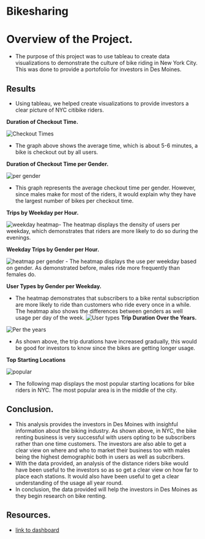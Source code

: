 # Bikesharing
# Overview of the Project.
- The purpose of this project was to use tableau to create data visualizations to demonstrate the culture of bike riding in New York City. This was done to provide a portofolio for investors in Des Moines. 

## Results 
- Using tableau, we helped create visualizations to provide investors a clear picture of NYC citibike riders.

 **Duration of Checkout Time.**
 
 ![Checkout Times](https://user-images.githubusercontent.com/85714314/136151615-4dae3aff-bbab-4553-8973-61b587bfa791.png)

- The graph above shows the average time, which is about 5-6 minutes, a bike is checkout out by all users.

**Duration of Checkout Time per Gender.**

![per gender](https://user-images.githubusercontent.com/85714314/136152286-4f506d2b-68bd-474a-b17b-9d7180170695.png)

- This graph represents the average checkout time per gender. However, since males make for most of the riders, it would explain why they have the largest number of bikes per checkout time.

**Trips by Weekday per Hour.**

![weekday heatmap](https://user-images.githubusercontent.com/85714314/136152753-c217276f-9dd3-462c-bfe9-7a0af5b32902.png)- The heatmap displays the density of users per weekday, which demonstrates that riders are more likely to do so during the evenings.


**Weekday Trips by Gender per Hour.**

![heatmap per gender](https://user-images.githubusercontent.com/85714314/136153022-131c2145-c9d4-453a-b079-68fa5278715a.png) - The heatmap displays the use per weekday based on gender. As demonstrated before, males ride more frequently than females do.

**User Types by Gender per Weekday.**
- The heatmap demonstrates that subscribers to a bike rental subscription are more likely to ride than customers who ride every once in a while. The heatmap also shows the differences between genders as well usage per day of the week.
![User types](https://user-images.githubusercontent.com/85714314/136155640-4b3fec8a-9f7a-4cdc-bc04-e885e9eff213.png)
**Trip Duration Over the Years.**

![Per the years](https://user-images.githubusercontent.com/85714314/136154997-c1b8a34d-5a09-4f32-b478-d29b89fcfe28.png)
 
 - As shown above, the trip durations have increased gradually, this would be good for investors to know since the bikes are getting longer usage.

**Top Starting Locations**

![popular](https://user-images.githubusercontent.com/85714314/136155269-d59aaf67-6fa8-47bc-be2d-1ce961c64df0.png)

- The following map displays the most popular starting locations for bike riders in NYC. The most popular area is in the middle of the city.

## Conclusion.

- This analysis provides the investors in Des Moines with insighful information about the biking industry. As shown above, in NYC, the bike renting business is very successful with users opting to be subscribers rather than one time customers. The investors are also able to get a clear view on where and who to market their business too with males being the highest demographic both in users as well as subcribers. 
- With the data provided, an analysis of the distance riders bike would have been useful to the investors so as so get a clear view on how far to place each stations. It would also have been useful to get a clear understanding of the usage all year round.
- In conclusion, the data provided will help the investors in Des Moines as they begin research on bike renting.

## Resources. 
- [link to dashboard](https://public.tableau.com/app/profile/charity.thuku/viz/NYCCitibikeDataAnalysis/NYCCITIBANK)



